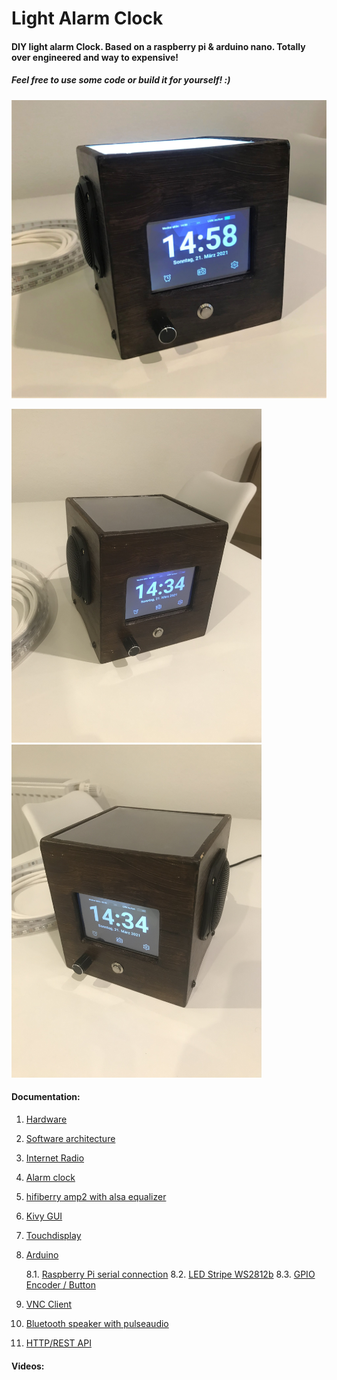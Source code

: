 # Light Alarm Clock



#### DIY light alarm Clock. Based on a raspberry pi & arduino nano. Totally over engineered and way to expensive! 

##### Feel free to use some code or build it for yourself! :)

<p float="center">
<img src="documentation/images/outside/main.JPG" width="1000" />
</p>
<p float="left">
  <img src="documentation/images/outside/left.JPG" width="400" />
  <img src="documentation/images/outside/right.JPG" width="400" />
</p>


#### Documentation:
 1. [Hardware](documentation/1_hardware.md)
 2. [Software architecture](documentation/2_softwareArchitecture.md)
 3. [Internet Radio](documentation/3_internetRadio)
 4. [Alarm clock](documentation/4_alarmClock)
 5. [hifiberry amp2 with alsa equalizer](documentation/5_soundcard.md) 
 6. [Kivy GUI](documentation/6_kivyGui.md)
 7. [Touchdisplay](documentation/7_touchdisplay)
 8. [Arduino](documentation/8_0_arduino)

	8.1. [Raspberry Pi serial connection](documentation/8_1_serialConnection)
	8.2. [LED Stripe WS2812b](documentation/8_2_ledStripe)
	8.3. [GPIO Encoder / Button](documentation/8_3_gpio)

 9. [VNC Client](documentation/vncClient)
 10. [Bluetooth speaker with pulseaudio](documentation/bluetoothSpeaker)
 11. [HTTP/REST API](documentation/11_restAPI)


#### Videos:

